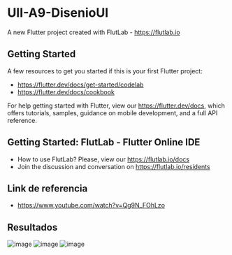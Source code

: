 # UII-A9-DisenioUI

A new Flutter project created with FlutLab - https://flutlab.io

## Getting Started

A few resources to get you started if this is your first Flutter project:

- https://flutter.dev/docs/get-started/codelab
- https://flutter.dev/docs/cookbook

For help getting started with Flutter, view our
https://flutter.dev/docs, which offers tutorials,
samples, guidance on mobile development, and a full API reference.

## Getting Started: FlutLab - Flutter Online IDE

- How to use FlutLab? Please, view our https://flutlab.io/docs
- Join the discussion and conversation on https://flutlab.io/residents

## Link de referencia

- https://www.youtube.com/watch?v=Qg9N_FOhLzo

## Resultados
![image](https://github.com/GarciaJ128/UII-A9-DisenioUI/assets/143743623/30a4315c-847d-4864-8f61-b971b3fb9c1e)
![image](https://github.com/GarciaJ128/UII-A9-DisenioUI/assets/143743623/f12cdb4c-946a-400f-9c3c-d11c002c256b)
![image](https://github.com/GarciaJ128/UII-A9-DisenioUI/assets/143743623/05a65891-96a9-42ce-ab2d-c04112dd7d75)





